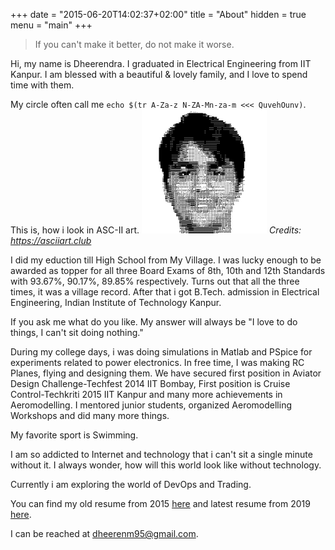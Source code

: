 +++
date = "2015-06-20T14:02:37+02:00"
title = "About"
hidden = true
menu = "main"
+++

> If you can't make it better, do not make it worse. 

Hi, my name is Dheerendra. I graduated in Electrical Engineering from IIT Kanpur.
I am blessed with a beautiful & lovely family, and I love to spend time with them.  

My circle often call me ```echo $(tr A-Za-z N-ZA-Mn-za-m <<< QuvehOunv)```. This is, how i look in ASC-II art.
<img src="/posts/images/ASC-II.png" alt="drawing" width="200"/>
*Credits: https://asciiart.club*

I did my eduction till High School from My Village. 
I was lucky enough to be awarded as topper for all three Board Exams of 8th, 10th and 12th Standards with 93.67%, 90.17%, 89.85% respectively. Turns out that all the three times, it was a village record.
After that i got B.Tech. admission in Electrical Engineering, Indian Institute of Technology Kanpur.

If you ask me what do you like. My answer will always be "I love to do things, I can't sit doing nothing." 

During my college days, i was doing simulations in Matlab and PSpice for experiments related to power electronics. 
In free time, I was making RC Planes, flying and designing them. We have secured first position in Aviator Design Challenge-Techfest 2014 IIT Bombay, First
position is Cruise Control-Techkriti 2015 IIT Kanpur and many more achievements in Aeromodelling. I mentored junior students, organized Aeromodelling Workshops and did many more things.

My favorite sport is Swimming.

I am so addicted to Internet and technology that i can't sit a single minute without it.
I always wonder, how will this world look like without technology.

Currently i am exploring the world of DevOps and Trading.

You can find my old resume from 2015 [here](../posts/resume_2015) and latest resume from 2019 [here](../posts/resume_2019).

I can be reached at <dheerenm95@gmail.com>.



